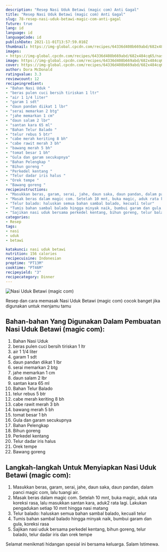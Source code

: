 ```yaml
---
description: "Resep Nasi Uduk Betawi (magic com) Anti Gagal"
title: "Resep Nasi Uduk Betawi (magic com) Anti Gagal"
slug: 78-resep-nasi-uduk-betawi-magic-com-anti-gagal
future: true
lang: id
language: id
languageCode: id
publishDate: 2021-11-01T13:57:59.010Z 
thumbnail: https://img-global.cpcdn.com/recipes/64336d408b669abd/682x484cq65/nasi-uduk-betawi-magic-com-foto-resep-utama.png
images:
- https://img-global.cpcdn.com/recipes/64336d408b669abd/682x484cq65/nasi-uduk-betawi-magic-com-foto-resep-utama.png
image: https://img-global.cpcdn.com/recipes/64336d408b669abd/682x484cq65/nasi-uduk-betawi-magic-com-foto-resep-utama.png
cover: https://img-global.cpcdn.com/recipes/64336d408b669abd/682x484cq65/nasi-uduk-betawi-magic-com-foto-resep-utama.png
author: Dora McDonald
ratingvalue: 3.3
reviewcount: 12
recipeingredient:
- "Bahan Nasi Uduk "
- "beras pulen cuci bersih tiriskan 1 ltr"
- "air 1 1/4 liter"
- "garam 1 sdt"
- "daun pandan diikat 1 lbr"
- "serai memarkan 2 btg"
- "jahe memarkan 1 cm"
- "daun salam 2 lbr"
- "santan kara 65 ml"
- "Bahan Telur Balado "
- "telur rebus 5 btr"
- "cabe merah keriting 8 bh"
- "cabe rawit merah 3 bh"
- "bawang merah 5 bh"
- "tomat besar 1 bh"
- "Gula dan garam secukupnya"
- "Bahan Pelengkap "
- "Bihun goreng "
- "Perkedel kentang "
- "Telur dadar iris halus "
- "Orek tempe "
- "Bawang goreng "
recipeinstructions:
- "Masukkan beras, garam, serai, jahe, daun saka, daun pandan, dalam panci magic com, lalu tuangi air."
- "Masak beras dalam magic com. Setelah 10 mnt, buka magic, aduk rata koreksi rasa, lalu masukkan santan kara, aduk2 rata lagi. Lakukan pengadukan setiap 10 mnt hingga nasi matang"
- "Telur balado: haluskan semua bahan sambal balado, kecuali telur"
- "Tumis bahan sambal balado hingga minyak naik, bumbui garam dan gula, koreksi rasa"
- "Sajikan nasi uduk bersama perkedel kentang, bihun goreng, telur balado, telur dadar iris dan orek tempe"
categories:
- Resep
tags:
- nasi
- uduk
- betawi

katakunci: nasi uduk betawi 
nutrition: 156 calories
recipecuisine: Indonesian
preptime: "PT13M"
cooktime: "PT46M"
recipeyield: "3"
recipecategory: Dinner
---
```



![Nasi Uduk Betawi (magic com)](https://img-global.cpcdn.com/recipes/64336d408b669abd/682x484cq65/nasi-uduk-betawi-magic-com-foto-resep-utama.png)

Resep dan cara memasak  Nasi Uduk Betawi (magic com) cocok banget jika digunakan untuk menjamu tamu

<!--inarticleads1-->

## Bahan-bahan Yang Digunakan Dalam Pembuatan Nasi Uduk Betawi (magic com):

1. Bahan Nasi Uduk 
1. beras pulen cuci bersih tiriskan 1 ltr
1. air 1 1/4 liter
1. garam 1 sdt
1. daun pandan diikat 1 lbr
1. serai memarkan 2 btg
1. jahe memarkan 1 cm
1. daun salam 2 lbr
1. santan kara 65 ml
1. Bahan Telur Balado 
1. telur rebus 5 btr
1. cabe merah keriting 8 bh
1. cabe rawit merah 3 bh
1. bawang merah 5 bh
1. tomat besar 1 bh
1. Gula dan garam secukupnya
1. Bahan Pelengkap 
1. Bihun goreng 
1. Perkedel kentang 
1. Telur dadar iris halus 
1. Orek tempe 
1. Bawang goreng 



<!--inarticleads2-->

## Langkah-langkah Untuk Menyiapkan Nasi Uduk Betawi (magic com):

1. Masukkan beras, garam, serai, jahe, daun saka, daun pandan, dalam panci magic com, lalu tuangi air.
1. Masak beras dalam magic com. Setelah 10 mnt, buka magic, aduk rata koreksi rasa, lalu masukkan santan kara, aduk2 rata lagi. Lakukan pengadukan setiap 10 mnt hingga nasi matang
1. Telur balado: haluskan semua bahan sambal balado, kecuali telur
1. Tumis bahan sambal balado hingga minyak naik, bumbui garam dan gula, koreksi rasa
1. Sajikan nasi uduk bersama perkedel kentang, bihun goreng, telur balado, telur dadar iris dan orek tempe




Selamat menikmati hidangan spesial ini bersama keluarga. Salam Istimewa.
